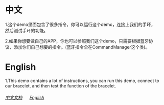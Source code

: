 # 中文
  1.这个demo里面包含了很多指令，你可以运行这个demo，连接上我们的手环，然后测试手环的功能。
  
  2.如果你想要做自己的APP，你也可以参照我们这个demo，只需要根据蓝牙协议，添加你们自己想要的指令。(蓝牙指令全在CommandManager这个类)。
  
  
# English
  1.This demo contains a lot of instructions, you can run this demo, connect to our bracelet, and then test the function of the bracelet.
  
###### [中文文档](https://github.com/JackZhang92/BluetoothTest/wiki/%E4%B8%AD%E6%96%87%E6%96%87%E6%A1%A3) &nbsp; &nbsp; &nbsp;[English](https://github.com/JackZhang92/BluetoothTest/wiki/English-Home-Page) &nbsp; &nbsp; &nbsp;
									
									
									
									
								
